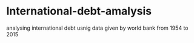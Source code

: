 # International-debt-amalysis
analysing international debt usnig data given by world bank from 1954 to 2015
